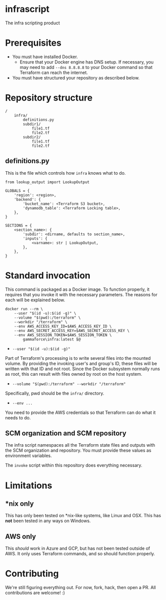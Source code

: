 # infrascript

The infra scripting product

# Prerequisites

* You must have installed Docker.
    * Ensure that your Docker engine has DNS setup. If necessary, you may need to add `--dns 8.8.8.8` to your Docker command so that Terraform can reach the internet.
* You must have structured your repository as described below.

# Repository structure

```
/
    infra/
        definitions.py
        subdir1/
            file1.tf
            file2.tf
        subdir2/
            file1.tf
            file2.tf
```

## definitions.py

This is the file which controls how `infra` knows what to do.

```
from lookup_output import LookupOutput

GLOBALS = {
    'region': <region>,
    'backend': {
        'bucket_name': <Terraform S3 bucket>,
        'dynamodb_table': <Terraform Locking table>,
    },
}

SECTIONS = {
    <section_name>: {
        'subdir': <dirname, defaults to section_name>,
        'inputs': {
            <varname>: str | LookupOutput,
        },
    },
}
```

# Standard invocation

This command is packaged as a Docker image. To function properly, it requires
that you invoke it with the necessary parameters. The reasons for each will
be explained below.

```
docker run --rm \
    --user "$(id -u):$(id -g)" \
    --volume "$(pwd):/terraform" \
    --workdir "/terraform" \
    --env AWS_ACCESS_KEY_ID=$AWS_ACCESS_KEY_ID \
    --env AWS_SECRET_ACCESS_KEY=$AWS_SECRET_ACCESS_KEY \
    --env AWS_SESSION_TOKEN=$AWS_SESSION_TOKEN \
        gammaforce\infra:latest $@
```

* `--user "$(id -u):$(id -g)"`

Part of Terraform's processing is to write several files into the mounted
volume. By providing the invoking user's and group's ID, these files will be
written with that ID and not root. Since the Docker subsystem normally runs
as root, this can result with files owned by root on the host system.

* `--volume "$(pwd):/terraform" --workdir "/terraform"`

Specifically, pwd should be the `infra/` directory.

* `--env ...`

You need to provide the AWS credentials so that Terraform can do what it
needs to do.

## SCM organization and SCM repository

The infra script namespaces all the Terraform state files and outputs with the
SCM organization and repository. You must provide these values as environment
variables.

The `invoke` script within this repository does everything necessary.

# Limitations

## \*nix only

This has only been tested on \*nix-like systems, like Linux and OSX. This has
**not** been tested in any ways on Windows.

## AWS only

This _should_ work in Azure and GCP, but has not been tested outside of AWS.
It only uses Terraform commands, and so should function properly.

# Contributing

We're still figuring everything out. For now, fork, hack, then open a PR. All
contributions are welcome! :)
